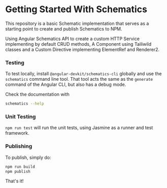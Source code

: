 # Getting Started With Schematics

This repository is a basic Schematic implementation that serves as a starting point to create and publish Schematics to NPM.

Using Angular Schematics API to create a custom HTTP Service implementing by default CRUD methods, A Component using Tailiwild classes and a Custom Directive implementing ElementRef and Renderer2.
 

### Testing

To test locally, install `@angular-devkit/schematics-cli` globally and use the `schematics` command line tool. That tool acts the same as the `generate` command of the Angular CLI, but also has a debug mode.

Check the documentation with

```bash
schematics --help
```

### Unit Testing

`npm run test` will run the unit tests, using Jasmine as a runner and test framework.

### Publishing

To publish, simply do:

```bash
npm run build
npm publish
```

That's it!

